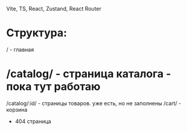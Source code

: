 Vite, TS, React, Zustand, React Router

# Структура:
/ - главная
# /catalog/ - страница каталога - пока тут работаю
/catalog/:id/ - страницы товаров. уже есть, но не заполнены
/cart/ - корзина
+ 404 страница 

